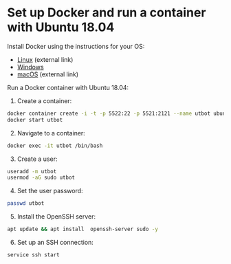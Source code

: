# Set up Docker and run a container with Ubuntu 18.04

Install Docker using the instructions for your OS:

* [Linux](https://docs.docker.com/engine/install/) (external link)
* [Windows](install-docker-windows.md)
* [macOS](https://pilsniak.com/how-to-install-docker-on-mac-os-using-brew) (external link)

Run a Docker container with Ubuntu 18.04:

1. Create a container:
```bash
docker container create -i -t -p 5522:22 -p 5521:2121 --name utbot ubuntu:18.04
docker start utbot
```
2. Navigate to a container:
```bash
docker exec -it utbot /bin/bash
```
3. Create a user:
```bash
useradd -m utbot
usermod -aG sudo utbot
```
4. Set the user password:
```bash
passwd utbot
```
5. Install the OpenSSH server:
```bash
apt update && apt install  openssh-server sudo -y
``` 
6. Set up an SSH connection:
```bash
service ssh start
```
